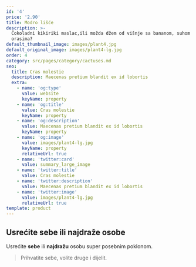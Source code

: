 ```yaml
---
id: '4'
price: '2.90'
title: Modro lišće
description: >-
  Čokoladni kikiriki maslac,ili možda džem od višnje sa bananom, suhom šljivom i
  orasima?
default_thumbnail_image: images/plant4.jpg
default_original_image: images/plant4-lg.jpg
order: 4
category: src/pages/category/cactuses.md
seo:
  title: Cras molestie
  description: Maecenas pretium blandit ex id lobortis
  extra:
    - name: 'og:type'
      value: website
      keyName: property
    - name: 'og:title'
      value: Cras molestie
      keyName: property
    - name: 'og:description'
      value: Maecenas pretium blandit ex id lobortis
      keyName: property
    - name: 'og:image'
      value: images/plant4-lg.jpg
      keyName: property
      relativeUrl: true
    - name: 'twitter:card'
      value: summary_large_image
    - name: 'twitter:title'
      value: Cras molestie
    - name: 'twitter:description'
      value: Maecenas pretium blandit ex id lobortis
    - name: 'twitter:image'
      value: images/plant4-lg.jpg
      relativeUrl: true
template: product
---
```

## Usrećite sebe ili najdraže osobe

Usrećite **sebe** ili **najdražu** osobu super posebnim poklonom. 



> Prihvatite sebe, volite druge i dijelit.
